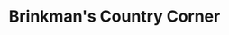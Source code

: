 ---
title: "Brinkman's Country Corner"
url: /findlay/brinkmans-country-corner/
shop: supermarket
---